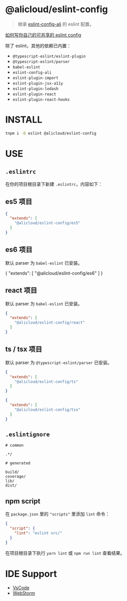 @alicloud/eslint-config
=====================

> 继承 [eslint-config-ali](https://www.npmjs.com/package/eslint-config-ali) 的 eslint 配置。

[如何写你自己的可共享的 eslint config](https://eslint.org/docs/developer-guide/shareable-configs)

除了 eslint，其他的依赖已内置：

* `@typescript-eslint/eslint-plugin`
* `@typescript-eslint/parser`
* `babel-eslint`
* `eslint-config-ali`
* `eslint-plugin-import`
* `eslint-plugin-jsx-a11y`
* `eslint-plugin-lodash`
* `eslint-plugin-react`
* `eslint-plugin-react-hooks`

# INSTALL

```sh
tnpm i -D eslint @alicloud/eslint-config
```

# USE

## `.eslintrc`

在你的项目根目录下新建 `.eslintrc`，内容如下：

## es5 项目

```json
{
  "extends": [
    "@alicloud/eslint-config/es5"
  ]
}
```

## es6 项目

默认 parser 为 `babel-eslint` 已安装。

{
  "extends": [
    "@alicloud/eslint-config/es6"
  ]
}

## react 项目

默认 parser 为 `babel-eslint` 已安装。

```json
{
  "extends": [
    "@alicloud/eslint-config/react"
  ]
}
```

## ts / tsx 项目

默认 parser 为 `@typescript-eslint/parser` 已安装。

```json
{
  "extends": [
    "@alicloud/eslint-config/ts"
  ]
}
```

```json
{
  "extends": [
    "@alicloud/eslint-config/tsx"
  ]
}
```

## `.eslintignore`

```ignore
# common

.*/

# generated

build/
coverage/
lib/
dist/
```

## npm script

在 `package.json` 里的 `"scripts"` 里添加 `lint` 命令：

```json
{
  "script": {
    "lint": "eslint src/"
  }
}
```

在项目根目录下执行 `yarn lint` 或 `npm run lint` 查看结果。

# IDE Support

* [VsCode](https://github.com/Microsoft/vscode-eslint)
* [WebStorm](https://www.jetbrains.com/help/webstorm/eslint.html#ws_js_linters_eslint_install_and_configure)
